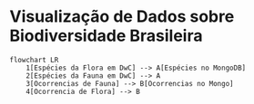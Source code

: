 # Visualização de Dados sobre Biodiversidade Brasileira




```mermaid
flowchart LR
    1[Espécies da Flora em DwC] --> A[Espécies no MongoDB]
    2[Espécies da Fauna em DwC] --> A
    3[Ocorrencias de Fauna] --> B[Ocorrencias no Mongo]
    4[Ocorrencia de Flora] --> B

```